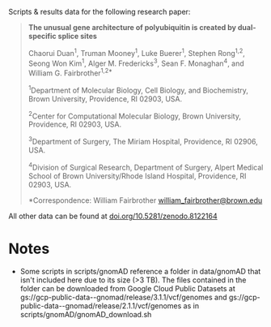 Scripts & results data for the following research paper:

>**The unusual gene architecture of polyubiquitin is created by dual-specific splice sites**
>
>Chaorui Duan<sup>1</sup>, Truman Mooney<sup>1</sup>, Luke Buerer<sup>1</sup>, Stephen Rong<sup>1,2</sup>, Seong Won Kim<sup>1</sup>, Alger M. Fredericks<sup>3</sup>, Sean F. Monaghan<sup>4</sup>, and William G. Fairbrother<sup>1,2*</sup>
>
><sup>1</sup>Department of Molecular Biology, Cell Biology, and Biochemistry, Brown University, Providence, RI 02903, USA.
>
><sup>2</sup>Center for Computational Molecular Biology, Brown University, Providence, RI 02903, USA.
>
><sup>3</sup>Department of Surgery, The Miriam Hospital, Providence, RI 02906, USA.
>
><sup>4</sup>Division of Surgical Research, Department of Surgery, Alpert Medical School of Brown University/Rhode Island Hospital, Providence, RI 02903, USA. 
>
>*Correspondence:
>William Fairbrother  william_fairbrother@brown.edu

All other data can be found at [doi.org/10.5281/zenodo.8122164](doi.org/10.5281/zenodo.8122164)




# Notes
- Some scripts in scripts/gnomAD reference a folder in data/gnomAD that isn't included here due to its size (>3 TB). The files contained in the folder can be downloaded from Google Cloud Public Datasets at gs://gcp-public-data--gnomad/release/3.1.1/vcf/genomes and gs://gcp-public-data--gnomad/release/2.1.1/vcf/genomes as in scripts/gnomAD/gnomAD_download.sh
